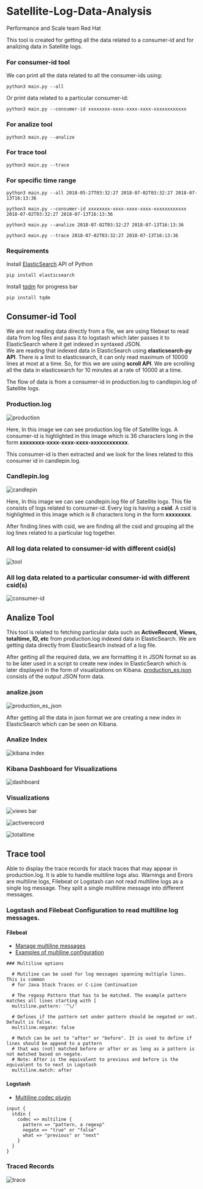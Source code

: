 # Satellite-Log-Data-Analysis
Performance and Scale team Red Hat

This tool is created for getting all the data related to a consumer-id and for analizing data in Satellite logs.<br>

### For consumer-id tool
We can print all the data related to all the consumer-ids using:
```
python3 main.py --all
```
Or print data related to a particular consumer-id:
```
python3 main.py --consumer-id xxxxxxxx-xxxx-xxxx-xxxx-xxxxxxxxxxxx
```
### For analize tool 
```
python3 main.py --analize
```
### For trace tool
```
python3 main.py --trace
```
### For specific time range
```
python3 main.py --all 2018-05-27T03:32:27 2018-07-02T03:32:27 2018-07-13T16:13:36
```
```
python3 main.py --consumer-id xxxxxxxx-xxxx-xxxx-xxxx-xxxxxxxxxxxx 2018-07-02T03:32:27 2018-07-13T16:13:36
```
```
python3 main.py --analize 2018-07-02T03:32:27 2018-07-13T16:13:36
```
```
python3 main.py --trace 2018-07-02T03:32:27 2018-07-13T16:13:36
```
### Requirements
Install [ElasticSearch](https://www.elastic.co/guide/en/elasticsearch/client/python-api/current/index.html) API of Python
```
pip install elasticsearch
```
Install [tqdm](https://pypi.org/project/tqdm/) for progress bar
```
pip install tqdm
```
## Consumer-id Tool

We are not reading data directly from a file, we are using filebeat to read data from log files and pass it to logstash which later passes it to ElasticSearch where it get indexed in syntaxed JSON.<br>
We are reading that indexed data in ElasticSearch using <b>elasticsearch-py API</b>. There is a limit to elasticsearch, it can only read maximum of 10000 lines at most at a time. So, for this we are using <b>scroll API</b>. We are scrolling all the data in elasticsearch for 10 minutes at a rate of 10000 at a time.

The flow of data is from a consumer-id in production.log to candlepin.log of Satellite logs.

### Production.log

![production](https://user-images.githubusercontent.com/20038775/42319386-71fbf3f6-806f-11e8-8447-fc1f0d47ff25.png)

Here, In this image we can see production.log file of Satellite logs. A consumer-id is highlighted in this image which is 36 characters long in the form <b>xxxxxxxx-xxxx-xxxx-xxxx-xxxxxxxxxxxx</b>.

This consumer-id is then extracted and we look for the lines related to this consumer id in candlepin.log.

### Candlepin.log

![candlepin](https://user-images.githubusercontent.com/20038775/42319627-2dc97554-8070-11e8-8f61-27df5a573ae4.png)

Here, In this image we can see candlepin.log file of Satellite logs. This file consists of logs related to consumer-id.
Every log is having a <b>csid</b>. A csid is highlighted in this image which is 8 characters long in the form <b>xxxxxxxx</b>.

After finding lines with csid, we are finding all the csid and grouping all the log lines related to a particular log together.

### All log data related to consumer-id with different csid(s)

![tool](https://user-images.githubusercontent.com/20038775/42320681-cb60c774-8073-11e8-8be3-8deede96fc64.png)
### All log data related to a particular consumer-id with different csid(s)
![consumer-id](https://user-images.githubusercontent.com/20038775/42320853-7a79fad2-8074-11e8-8188-6e7a4518e969.png)

## Analize Tool
This tool is related to fetching particular data such as <b>ActiveRecord, Views, totaltime, ID, etc</b> from production.log indexed data in ElasticSearch. We are getting data directly from ElasticSearch instead of a log file.<br>

After getting all the required data, we are formatting it in JSON format so as to be later used in a script to create new index in ElasticSearch which is later displayed in the form of visualizations on Kibana. [production_es.json](https://github.com/ritwik12/Satellite-Log-Data-Analysis/blob/master/Production_es/production_es.json) consists of the output JSON form data.

### analize.json

![production_es_json](https://user-images.githubusercontent.com/20038775/42321525-ebff09ac-8076-11e8-9a61-5dd45f2cdfaf.png)

After getting all the data in json format we are creating a new index in ElasticSearch which can be seen on Kibana.

### Analize Index

![kibana index](https://user-images.githubusercontent.com/20038775/42321630-443ac228-8077-11e8-8c1e-ce15e22f97d4.png)

### Kibana Dashboard for Visualizations

![dashboard](https://user-images.githubusercontent.com/20038775/42321719-8b7bb552-8077-11e8-8325-292d7e61be01.png)

### Visualizations

![views bar](https://user-images.githubusercontent.com/20038775/42321854-f67d26b0-8077-11e8-8d8e-8b191012ef66.png)

![activerecord](https://user-images.githubusercontent.com/20038775/42321852-f6179890-8077-11e8-9a56-d03eb5d47e30.png)

![totaltime](https://user-images.githubusercontent.com/20038775/42321853-f6486eb6-8077-11e8-917f-53e18ba07ca0.png)

## Trace tool
Able to display the trace records for stack traces that may appear in production.log. It is able to handle multiline logs also.
Warnings and Errors are multiline logs, Filebeat or Logstash can not read multiline logs as a single log message. They split a single multiline message into different messages.

### Logstash and Filebeat Configuration to read multiline log messages.
#### Filebeat

- [Manage multiline messages](https://www.elastic.co/guide/en/beats/filebeat/current/multiline-examples.html)<br>
- [Examples of multiline configuration](https://www.elastic.co/guide/en/beats/filebeat/current/_examples_of_multiline_configuration.html#_examples_of_multiline_configuration)

```
### Multiline options

  # Mutiline can be used for log messages spanning multiple lines. This is common
  # for Java Stack Traces or C-Line Continuation

  # The regexp Pattern that has to be matched. The example pattern matches all lines starting with [
  multiline.pattern: '^\/'

  # Defines if the pattern set under pattern should be negated or not. Default is false.
  multiline.negate: false

  # Match can be set to "after" or "before". It is used to define if lines should be append to a pattern
  # that was (not) matched before or after or as long as a pattern is not matched based on negate.
  # Note: After is the equivalent to previous and before is the equivalent to to next in Logstash
  multiline.match: after
```
#### Logstash

- [Multiline codec plugin](https://www.elastic.co/guide/en/logstash/current/plugins-codecs-multiline.html)
```
input {
  stdin {
    codec => multiline {
      pattern => "pattern, a regexp"
      negate => "true" or "false"
      what => "previous" or "next"
    }
  }
}
```
### Traced Records  
![trace](https://user-images.githubusercontent.com/20038775/42684935-3613a4d8-86af-11e8-9366-1001c266860b.png)
